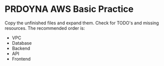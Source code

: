 # PRDOYNA AWS Basic Practice
Copy the unfinished files and expand them. Check for TODO's and missing resources.
The recommended order is:
- VPC
- Database
- Backend
- API
- Frontend
